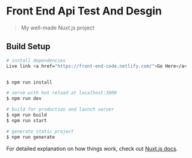 # Front End Api Test And Desgin 

> My well-made Nuxt.js project

## Build Setup

``` bash
# install dependencies
Live link <a href="https://front-end-code.netlify.com/">Go Here</a> 


$ npm run install

# serve with hot reload at localhost:3000
$ npm run dev

# build for production and launch server
$ npm run build
$ npm run start

# generate static project
$ npm run generate
```

For detailed explanation on how things work, check out [Nuxt.js docs](https://nuxtjs.org).
